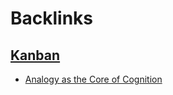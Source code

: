 
# Backlinks
## [Kanban](<Kanban.md>)
- [Analogy as the Core of Cognition](<Analogy as the Core of Cognition.md>)

